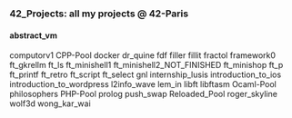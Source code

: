 ### 42_Projects: all my projects @ 42-Paris

#### abstract_vm
computorv1
CPP-Pool
docker
dr_quine
fdf
filler
fillit
fractol
framework0
ft_gkrellm
ft_ls
ft_minishell1
ft_minishell2_NOT_FINISHED
ft_minishop
ft_p
ft_printf
ft_retro
ft_script
ft_select
gnl
internship_lusis
introduction_to_ios
introduction_to_wordpress
l2info_wave
lem_in
libft
libftasm
Ocaml-Pool
philosophers
PHP-Pool
prolog
push_swap
Reloaded_Pool
roger_skyline
wolf3d
wong_kar_wai
